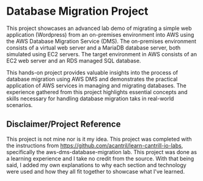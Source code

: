 # Database Migration Project
This project showcases an advanced lab demo of migrating a simple web application (Wordpress) from an on-premises environment into AWS using the AWS Database Migration Service (DMS). The on-premises environment consists of a virtual web server and a MariaDB database server, both simulated using EC2 servers. The target environment in AWS consists of an EC2 web server and an RDS managed SQL database. 

This hands-on project provides valuable insights into the process of database migration using AWS DMS and demonstrates the practical application of AWS services in managing and migrating databases. The experience gathered from this project highlights essential concepts and skills necessary for handling database migration taks in real-world scenarios.
## Disclaimer/Project Reference
This project is not mine nor is it my idea. This project was completed with the instructions from https://github.com/acantril/learn-cantrill-io-labs, specifically the aws-dms-database-migration lab. This project was done as a learning experience and I take no credit from the source. With that being said, I added my own explanations to why each section and technology were used and how they all fit together to showcase what I've learned.
